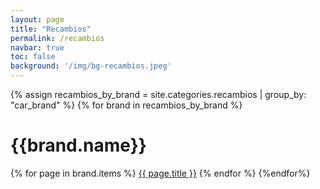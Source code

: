 ```yaml
---
layout: page
title: "Recambios"
permalink: /recambios
navbar: true
toc: false
background: '/img/bg-recambios.jpeg'
---
```


{% assign recambios_by_brand = site.categories.recambios | group_by: "car_brand" %}
 {% for brand in recambios_by_brand %}
# {{brand.name}}
 {% for page in brand.items %}
  [{{ page.title }}]({{page.url}}) 
 {% endfor %}
{%endfor%}